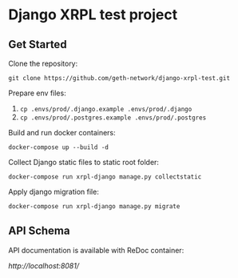 # Django XRPL test project

## Get Started
Clone the repository:

`git clone https://github.com/geth-network/django-xrpl-test.git`


Prepare env files:
1) `cp .envs/prod/.django.example .envs/prod/.django` 
2) `cp .envs/prod/.postgres.example .envs/prod/.postgres`

Build and run docker containers:

`docker-compose up --build -d`

Collect Django static files to static root folder:

`docker-compose run xrpl-django manage.py collectstatic`

Apply django migration file:

`docker-compose run xrpl-django manage.py migrate`



## API Schema
API documentation is available with ReDoc container:

*http://localhost:8081/*
